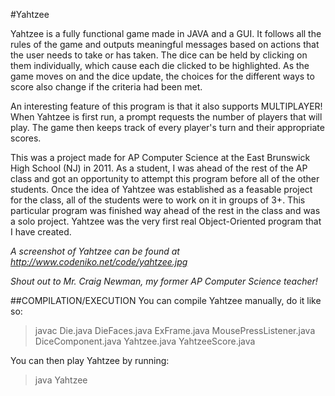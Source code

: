 #Yahtzee

Yahtzee is a fully functional game made in JAVA and a GUI. It follows all the rules of the game and outputs meaningful messages based on actions that the user needs to take or has taken. The dice can be held by clicking on them individually, which cause each die clicked to be highlighted. As the game moves on and the dice update, the choices for the different ways to score also change if the criteria had been met. 

An interesting feature of this program is that it also supports MULTIPLAYER! When Yahtzee is first run, a prompt requests the number of players that will play. The game then keeps track of every player's turn and their appropriate scores.

This was a project made for AP Computer Science at the East Brunswick High School (NJ) in 2011. As a student, I was ahead of the rest of the AP class and got an opportunity to attempt this program before all of the other students. Once the idea of Yahtzee was established as a feasable project for the class, all of the students were to work on it in groups of 3+. This particular program was finished way ahead of the rest in the class and was a solo project. Yahtzee was the very first real Object-Oriented program that I have created. 

*A screenshot of Yahtzee can be found at http://www.codeniko.net/code/yahtzee.jpg*

*Shout out to Mr. Craig Newman, my former AP Computer Science teacher!*

##COMPILATION/EXECUTION
You can compile Yahtzee manually, do it like so:
> javac Die.java DieFaces.java ExFrame.java MousePressListener.java DiceComponent.java Yahtzee.java YahtzeeScore.java

You can then play Yahtzee by running:
> java Yahtzee
